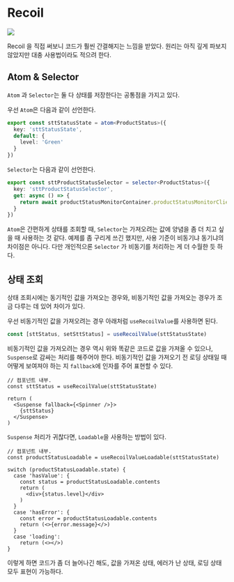 # Recoil

![](https://miro.medium.com/max/4400/1*LEROK_E7fJWr4chqlN93Dg.jpeg)

Recoil 을 직접 써보니 코드가 훨씬 간결해지는 느낌을 받았다. 원리는 아직 깊게 파보지 않았지만 대충 사용법이라도 적으려 한다.

## Atom & Selector

`Atom` 과 `Selector`는 둘 다 상태를 저장한다는 공통점을 가지고 있다.

우선 `Atom`은 다음과 같이 선언한다.

```typescript
export const sttStatusState = atom<ProductStatus>({
  key: 'sttStatusState',
  default: {
    level: 'Green'
  }
})
```

`Selector`는 다음과 같이 선언한다.

```typescript
export const sttProductStatusSelector = selector<ProductStatus>({
  key: 'sttProductStatusSelector',
  get: async () => {
    return await productStatusMonitorContainer.productStatusMonitorClient.getSttStatus()
  }
})

```

`Atom`은 간편하게 상태를 조회할 때, `Selector`는 가져오려는 값에 양념을 좀 더 치고 싶을 때 사용하는 것 같다.
예제를 좀 구리게 쓰긴 했지만, 사용 기준이 비동기냐 동기냐의 차이점은 아니다.
다만 개인적으론 `Selector` 가 비동기를 처리하는 게 더 수월한 듯 하다.

## 상태 조회

상태 조회시에는 동기적인 값을 가져오는 경우와, 비동기적인 값을 가져오는 경우가 조금 다루는 데 있어 차이가 있다.

우선 비동기적인 값을 가져오려는 경우 아래처럼 `useRecoilValue`를 사용하면 된다.

```typescript
const [sttStatus, setSttStatus] = useRecoilValue(sttStatusState)
```

비동기적인 값을 가져오려는 경우 역시 위와 똑같은 코드로 값을 가져올 수 있으나, `Suspense`로 감싸는 처리를 해주어야 한다.
비동기적인 값을 가져오기 전 로딩 상태일 때 어떻게 보여져야 하는 지 `fallback`에 인자를 주어 표현할 수 있다.

```tsx
// 컴포넌트 내부.
const sttStatus = useRecoilValue(sttStatusState)

return (
  <Suspense fallback={<Spinner />}>
    {sttStatus}
  </Suspense>
)
```

`Suspense` 처리가 귀찮다면, `Loadable`을 사용하는 방법이 있다.

```tsx
// 컴포넌트 내부.
const productStatusLoadable = useRecoilValueLoadable(sttStatusState)

switch (productStatusLoadable.state) {
  case 'hasValue': {
    const status = productStatusLoadable.contents
    return (
      <div>{status.level}</div>
    )
  }
  case 'hasError': {
    const error = productStatusLoadable.contents
    return (<>{error.message}</>)
  }
  case 'loading':
    return (<></>)
}
```

이렇게 하면 코드가 좀 더 늘어나긴 해도, 값을 가져온 상태, 에러가 난 상태, 로딩 상태 모두 표현이 가능하다.
